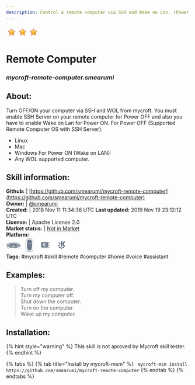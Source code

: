 ```yaml
---
description: Control a remote computer via SSH and Wake on Lan. (Power OFF/ON)
---
```


![](../.gitbook/assets/star.png)![](../.gitbook/assets/star.png)![](../.gitbook/assets/star.png)  
# Remote Computer  
### _mycroft-remote-computer.smearumi_  
## About:  
Turn OFF/ON your computer via SSH and WOL from mycroft. You must enable SSH Server on your remote computer for Power OFF and also you have to enable Wake on Lan for Power ON.
For Power OFF (Supported Remote Computer OS with SSH Server):
* Linux
* Mac
* Windows
For Power ON (Wake on LAN):
* Any WOL supported computer.

## Skill information:  
**Github:** | [https://github.com/smearumi/mycroft-remote-computer](https://github.com/smearumi/mycroft-remote-computer)  
**Owner:** | [@smearumi](https://github.com/smearumi)  
**Created:** | 2018 Nov 11 11:34:36 UTC  **Last updated:** 2019 Nov 19 23:12:12 UTC  
**License:** | Apache License 2.0  
**Market status:** | [Not in Market](https://market.mycroft.ai/skill/)  
**Platform:**  
 ![Mark I](../.gitbook/assets/mark-1-icon.png)  ![Mark II](../.gitbook/assets/mark-2-icon.png)  ![Picroft](../.gitbook/assets/picroft-icon.png)  ![plasmoid](../.gitbook/assets/kde.png)   
**Tags:** \#mycroft \#skill \#remote \#computer \#home \#voice \#assistant   
## Examples:  
> Turn off my computer.  
> Turn my computer off.  
> Shut down the computer.  
> Turn on the computer.  
> Wake up my computer.  
  
## Installation:  
{% hint style="warning" %}
This skill is not aproved by Mycroft skill tester.
{% endhint %}
    
{% tabs %}
{% tab title="Install by mycroft-msm" %}
``` mycroft-msm install https://github.com/smearumi/mycroft-remote-computer```
{% endtab %}
  {% endtabs %}
  